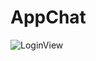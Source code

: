 # AppChat
![LoginView](https://user-images.githubusercontent.com/56925541/82937630-b1909f00-9fba-11ea-9da7-7665f007eaa2.png)
